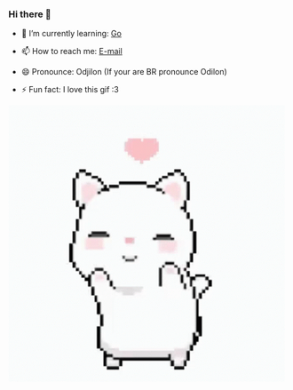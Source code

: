 ### Hi there 👋

<!--- 🔭 I’m currently working on ... -->
- 🌱 I’m currently learning: [Go](https://golang.org/)

<!--- 👯 I’m looking to collaborate on ... -->

<!--- 🤔 I’m looking for help with ...-->

<!--- 💬 Ask me about ...-->

- 📫 How to reach me: [E-mail](mailto:odilondamsceno@protonmail.com)

- 😄 Pronounce: Odjilon (If your are BR pronounce Odilon)

- ⚡ Fun fact: I love this gif :3

![](./gif.gif)

